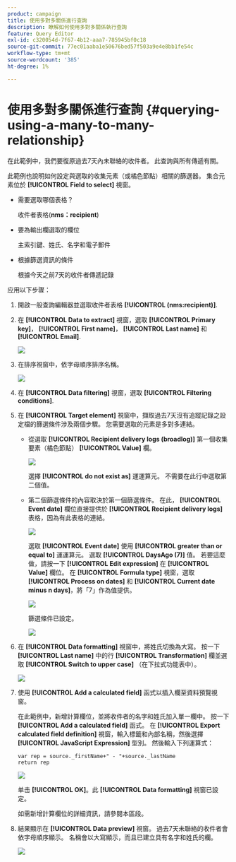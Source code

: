 ```yaml
---
product: campaign
title: 使用多對多關係進行查詢
description: 瞭解如何使用多對多關係執行查詢
feature: Query Editor
exl-id: c320054d-7f67-4b12-aaa7-785945bf0c18
source-git-commit: 77ec01aaba1e50676bed57f503a9e4e8bb1fe54c
workflow-type: tm+mt
source-wordcount: '385'
ht-degree: 1%

---
```


# 使用多對多關係進行查詢 {#querying-using-a-many-to-many-relationship}



在此範例中，我們要復原過去7天內未聯絡的收件者。 此查詢與所有傳遞有關。

此範例也說明如何設定與選取的收集元素（或橘色節點）相關的篩選器。 集合元素位於 **[!UICONTROL Field to select]** 視窗。

* 需要選取哪個表格？

   收件者表格(**nms：recipient**)

* 要為輸出欄選取的欄位

   主索引鍵、姓氏、名字和電子郵件

* 根據篩選資訊的條件

   根據今天之前7天的收件者傳遞記錄

应用以下步骤：

1. 開啟一般查詢編輯器並選取收件者表格 **[!UICONTROL (nms:recipient)]**.
1. 在 **[!UICONTROL Data to extract]** 視窗，選取 **[!UICONTROL Primary key]**， **[!UICONTROL First name]**， **[!UICONTROL Last name]** 和 **[!UICONTROL Email]**.

   ![](assets/query_editor_nveau_33.png)

1. 在排序視窗中，依字母順序排序名稱。

   ![](assets/query_editor_nveau_34.png)

1. 在 **[!UICONTROL Data filtering]** 視窗，選取 **[!UICONTROL Filtering conditions]**.
1. 在 **[!UICONTROL Target element]** 視窗中，擷取過去7天沒有追蹤記錄之設定檔的篩選條件涉及兩個步驟。 您需要選取的元素是多對多連結。

   * 從選取 **[!UICONTROL Recipient delivery logs (broadlog)]** 第一個收集要素（橘色節點） **[!UICONTROL Value]** 欄。

      ![](assets/query_editor_nveau_67.png)

      選擇 **[!UICONTROL do not exist as]** 運運算元。 不需要在此行中選取第二個值。

   * 第二個篩選條件的內容取決於第一個篩選條件。 在此， **[!UICONTROL Event date]** 欄位直接提供於 **[!UICONTROL Recipient delivery logs]** 表格，因為有此表格的連結。

      ![](assets/query_editor_nveau_36.png)

      選取 **[!UICONTROL Event date]** 使用 **[!UICONTROL greater than or equal to]** 運運算元。 選取 **[!UICONTROL DaysAgo (7)]** 值。 若要這麼做，請按一下 **[!UICONTROL Edit expression]** 在 **[!UICONTROL Value]** 欄位。 在 **[!UICONTROL Formula type]** 視窗，選取 **[!UICONTROL Process on dates]** 和 **[!UICONTROL Current date minus n days]**，將「7」作為值提供。

      ![](assets/query_editor_nveau_37.png)

      篩選條件已設定。

      ![](assets/query_editor_nveau_38.png)

1. 在 **[!UICONTROL Data formatting]** 視窗中，將姓氏切換為大寫。 按一下 **[!UICONTROL Last name]** 中的行 **[!UICONTROL Transformation]** 欄並選取 **[!UICONTROL Switch to upper case]** （在下拉式功能表中）。

   ![](assets/query_editor_nveau_39.png)

1. 使用 **[!UICONTROL Add a calculated field]** 函式以插入欄至資料預覽視窗。

   在此範例中，新增計算欄位，並將收件者的名字和姓氏加入單一欄中。 按一下 **[!UICONTROL Add a calculated field]** 函式。 在 **[!UICONTROL Export calculated field definition]** 視窗，輸入標籤和內部名稱，然後選擇 **[!UICONTROL JavaScript Expression]** 型別。 然後輸入下列運算式：

   ```
   var rep = source._firstName+" - "+source._lastName
   return rep
   ```

   ![](assets/query_editor_nveau_40.png)

   单击 **[!UICONTROL OK]**。此 **[!UICONTROL Data formatting]** 視窗已設定。

   如需新增計算欄位的詳細資訊，請參閱本區段。

1. 結果顯示在 **[!UICONTROL Data preview]** 視窗。 過去7天未聯絡的收件者會依字母順序顯示。 名稱會以大寫顯示，而且已建立具有名字和姓氏的欄。

   ![](assets/query_editor_nveau_41.png)
